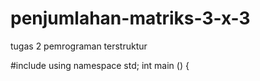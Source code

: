 # penjumlahan-matriks-3-x-3
tugas 2 pemrograman terstruktur

#include <iostream>
using namespace std;
int main () { 
  
